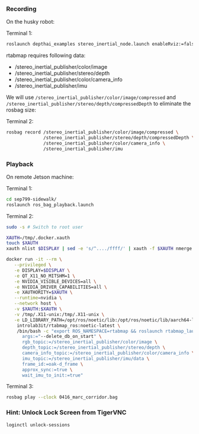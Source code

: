 ### Recording

On the husky robot:

Terminal 1:

```bash
roslaunch depthai_examples stereo_inertial_node.launch enableRviz:=false
```

rtabmap requires following data: 
- /stereo_inertial_publisher/color/image
- /stereo_inertial_publisher/stereo/depth
- /stereo_inertial_publisher/color/camera_info
- /stereo_inertial_publisher/imu

We will use `/stereo_inertial_publisher/color/image/compressed` and `/stereo_inertial_publisher/stereo/depth/compressedDepth` to eliminate the rosbag size:

Terminal 2:

```bash
rosbag record /stereo_inertial_publisher/color/image/compressed \
              /stereo_inertial_publisher/stereo/depth/compressedDepth \
              /stereo_inertial_publisher/color/camera_info \
              /stereo_inertial_publisher/imu
```

### Playback

On remote Jetson machine:

Terminal 1:

```bash
cd sep799-sidewalk/
roslaunch ros_bag_playback.launch
```

Terminal 2:

```bash
sudo -s # Switch to root user

XAUTH=/tmp/.docker.xauth
touch $XAUTH
xauth nlist $DISPLAY | sed -e 's/^..../ffff/' | xauth -f $XAUTH nmerge -

docker run -it --rm \
   --privileged \
   -e DISPLAY=$DISPLAY \
   -e QT_X11_NO_MITSHM=1 \
   -e NVIDIA_VISIBLE_DEVICES=all \
   -e NVIDIA_DRIVER_CAPABILITIES=all \
   -e XAUTHORITY=$XAUTH \
   --runtime=nvidia \
   --network host \
   -v $XAUTH:$XAUTH \
   -v /tmp/.X11-unix:/tmp/.X11-unix \
   -e LD_LIBRARY_PATH=/opt/ros/noetic/lib:/opt/ros/noetic/lib/aarch64-linux-gnu:/usr/lib/aarch64-linux-gnu/tegra \
    introlab3it/rtabmap_ros:noetic-latest \
    /bin/bash -c "export ROS_NAMESPACE=rtabmap && roslaunch rtabmap_launch rtabmap.launch \
      args:="--delete_db_on_start" \
      rgb_topic:=/stereo_inertial_publisher/color/image \
      depth_topic:=/stereo_inertial_publisher/stereo/depth \
      camera_info_topic:=/stereo_inertial_publisher/color/camera_info \
      imu_topic:=/stereo_inertial_publisher/imu/data \
      frame_id:=oak-d_frame \
      approx_sync:=true \
      wait_imu_to_init:=true"
```

Terminal 3:

```bash
rosbag play --clock 0416_marc_corridor.bag
```

### Hint: Unlock Lock Screen from TigerVNC

```bash
loginctl unlock-sessions
```
